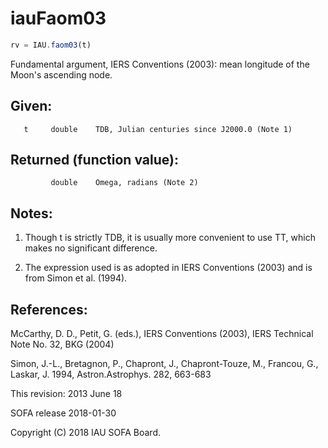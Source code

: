 # iauFaom03

```js
rv = IAU.faom03(t)
```

Fundamental argument, IERS Conventions (2003):
mean longitude of the Moon's ascending node.

## Given:
```
   t     double    TDB, Julian centuries since J2000.0 (Note 1)
```

## Returned (function value):
```
         double    Omega, radians (Note 2)
```

## Notes:

1) Though t is strictly TDB, it is usually more convenient to use
   TT, which makes no significant difference.

2) The expression used is as adopted in IERS Conventions (2003) and
   is from Simon et al. (1994).

## References:

   McCarthy, D. D., Petit, G. (eds.), IERS Conventions (2003),
   IERS Technical Note No. 32, BKG (2004)

   Simon, J.-L., Bretagnon, P., Chapront, J., Chapront-Touze, M.,
   Francou, G., Laskar, J. 1994, Astron.Astrophys. 282, 663-683

This revision:  2013 June 18

SOFA release 2018-01-30

Copyright (C) 2018 IAU SOFA Board.